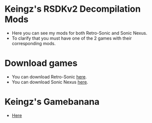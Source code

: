# Keingz's RSDKv2 Decompilation Mods
- Here you can see my mods for both Retro-Sonic and Sonic Nexus.
- To clarify that you must have one of the 2 games with their corresponding mods.
# Download games
- You can download Retro-Sonic [here](https://info.sonicretro.org/Retro_Sonic).
- You can download Sonic Nexus [here](https://info.sonicretro.org/Sonic_Nexus).
# Keingz's Gamebanana
- [Here](https://gamebanana.com/members/2095392)
